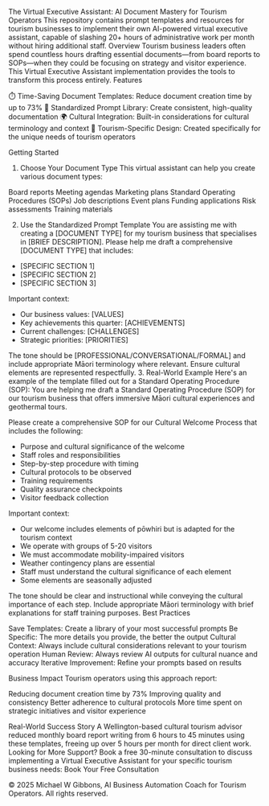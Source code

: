 The Virtual Executive Assistant: AI Document Mastery for Tourism Operators
This repository contains prompt templates and resources for tourism businesses to implement their own AI-powered virtual executive assistant, capable of slashing 20+ hours of administrative work per month without hiring additional staff.
Overview
Tourism business leaders often spend countless hours drafting essential documents—from board reports to SOPs—when they could be focusing on strategy and visitor experience. This Virtual Executive Assistant implementation provides the tools to transform this process entirely.
Features

⏱️ Time-Saving Document Templates: Reduce document creation time by up to 73%
📝 Standardized Prompt Library: Create consistent, high-quality documentation
🌍 Cultural Integration: Built-in considerations for cultural terminology and context
💼 Tourism-Specific Design: Created specifically for the unique needs of tourism operators

Getting Started
1. Choose Your Document Type
This virtual assistant can help you create various document types:

Board reports
Meeting agendas
Marketing plans
Standard Operating Procedures (SOPs)
Job descriptions
Event plans
Funding applications
Risk assessments
Training materials

2. Use the Standardized Prompt Template
You are assisting me with creating a [DOCUMENT TYPE] for my tourism business that specialises in [BRIEF DESCRIPTION]. Please help me draft a comprehensive [DOCUMENT TYPE] that includes:

- [SPECIFIC SECTION 1]
- [SPECIFIC SECTION 2]
- [SPECIFIC SECTION 3] 

Important context:
- Our business values: [VALUES]
- Key achievements this quarter: [ACHIEVEMENTS]
- Current challenges: [CHALLENGES]
- Strategic priorities: [PRIORITIES] 

The tone should be [PROFESSIONAL/CONVERSATIONAL/FORMAL] and include appropriate Māori terminology where relevant. Ensure cultural elements are represented respectfully.
3. Real-World Example
Here's an example of the template filled out for a Standard Operating Procedure (SOP):
You are helping me draft a Standard Operating Procedure (SOP) for our tourism business that offers immersive Māori cultural experiences and geothermal tours.

Please create a comprehensive SOP for our Cultural Welcome Process that includes the following:

- Purpose and cultural significance of the welcome
- Staff roles and responsibilities
- Step-by-step procedure with timing
- Cultural protocols to be observed
- Training requirements
- Quality assurance checkpoints
- Visitor feedback collection

Important context:
- Our welcome includes elements of pōwhiri but is adapted for the tourism context
- We operate with groups of 5-20 visitors
- We must accommodate mobility-impaired visitors
- Weather contingency plans are essential
- Staff must understand the cultural significance of each element
- Some elements are seasonally adjusted

The tone should be clear and instructional while conveying the cultural importance of each step. Include appropriate Māori terminology with brief explanations for staff training purposes.
Best Practices

Save Templates: Create a library of your most successful prompts
Be Specific: The more details you provide, the better the output
Cultural Context: Always include cultural considerations relevant to your tourism operation
Human Review: Always review AI outputs for cultural nuance and accuracy
Iterative Improvement: Refine your prompts based on results

Business Impact
Tourism operators using this approach report:

Reducing document creation time by 73%
Improving quality and consistency
Better adherence to cultural protocols
More time spent on strategic initiatives and visitor experience

Real-World Success Story
A Wellington-based cultural tourism advisor reduced monthly board report writing from 6 hours to 45 minutes using these templates, freeing up over 5 hours per month for direct client work.
Looking for More Support?
Book a free 30-minute consultation to discuss implementing a Virtual Executive Assistant for your specific tourism business needs:
Book Your Free Consultation

© 2025 Michael W Gibbons, AI Business Automation Coach for Tourism Operators. All rights reserved.
